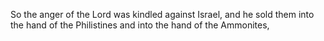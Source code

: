 So the anger of the Lord was kindled against Israel, and he sold them into the hand of the Philistines and into the hand of the Ammonites,
